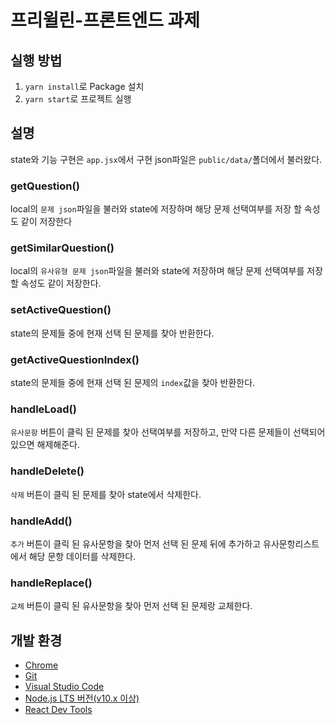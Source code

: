 # 프리윌린-프론트엔드 과제

## 실행 방법
1. `yarn install`로 Package 설치
2. `yarn start`로 프로젝트 실행

## 설명
state와 기능 구현은 `app.jsx`에서 구현
json파일은 `public/data/`폴더에서 불러왔다.

### getQuestion()
local의 `문제 json`파일을 불러와 state에 저장하며 해당 문제 선택여부를 저장 할 속성도 같이 저장한다

### getSimilarQuestion()
local의 `유사유형 문제 json`파일을 불러와 state에 저장하며 해당 문제 선택여부를 저장 할 속성도 같이 저장한다.

### setActiveQuestion()
state의 문제들 중에 현재 선택 된 문제를 찾아 반환한다.

### getActiveQuestionIndex()
state의 문제들 중에 현재 선택 된 문제의 `index`값을 찾아 반환한다.

### handleLoad()
`유사문항` 버튼이 클릭 된 문제를 찾아 선택여부를 저장하고, 만약 다른 문제들이 선택되어 있으면 해제해준다. 

### handleDelete()
`삭제` 버튼이 클릭 된 문제를 찾아 state에서 삭제한다.

### handleAdd()
`추가` 버튼이 클릭 된 유사문항을 찾아 먼저 선택 된 문제 뒤에 추가하고 유사문항리스트에서 해당 문항 데이터를 삭제한다.

### handleReplace()
`교체` 버튼이 클릭 된 유사문항을 찾아 먼저 선택 된 문제랑 교체한다.

## 개발 환경
- [Chrome](https://www.google.com/intl/ko/chrome/)
- [Git](https://git-scm.com/downloads)
- [Visual Studio Code](https://code.visualstudio.com/)
- [Node.js LTS 버전(v10.x 이상)](https://nodejs.org/ko/)
- [React Dev Tools](https://chrome.google.com/webstore/detail/react-developer-tools/fmkadmapgofadopljbjfkapdkoienihi)
